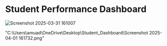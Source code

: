 # Student Performance Dashboard

![Screenshot 2025-03-31 161007](https://github.com/user-attachments/assets/4f89ee3a-c69f-432f-a000-6509c83fc83d)

"C:\Users\amuad\OneDrive\Desktop\Student_Dashboard\Screenshot 2025-04-01 161732.png"
